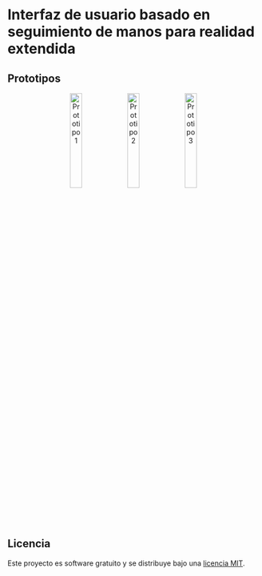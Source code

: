 # Interfaz de usuario basado en seguimiento de manos para realidad extendida

## Prototipos

<p align="center">
  <img src="interfaz-habitacion.gif" alt="Prototipo 1" width="22%">
  <img src="habitacionv2.gif" alt="Prototipo 2" width="22%">
  <img src="interfaz-creador-objetos.gif" alt="Prototipo 3" width="22%">
</p>

## Licencia

Este proyecto es software gratuito y se distribuye bajo una [licencia MIT](LICENSE).
